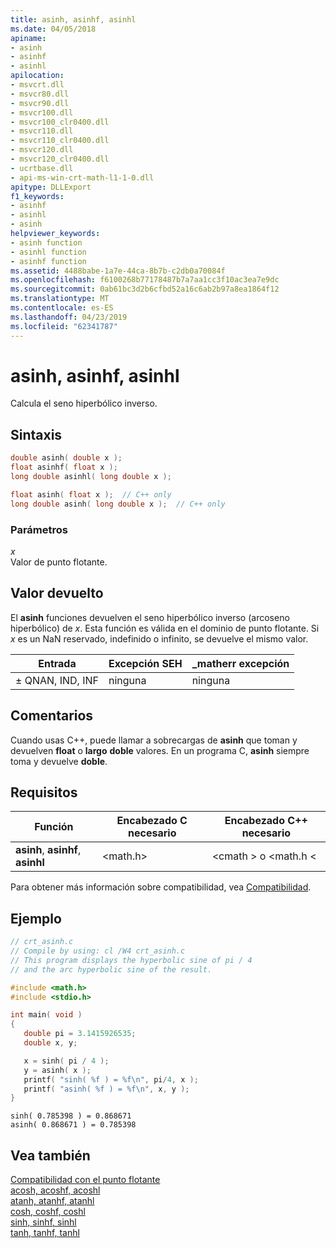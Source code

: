 ```yaml
---
title: asinh, asinhf, asinhl
ms.date: 04/05/2018
apiname:
- asinh
- asinhf
- asinhl
apilocation:
- msvcrt.dll
- msvcr80.dll
- msvcr90.dll
- msvcr100.dll
- msvcr100_clr0400.dll
- msvcr110.dll
- msvcr110_clr0400.dll
- msvcr120.dll
- msvcr120_clr0400.dll
- ucrtbase.dll
- api-ms-win-crt-math-l1-1-0.dll
apitype: DLLExport
f1_keywords:
- asinhf
- asinhl
- asinh
helpviewer_keywords:
- asinh function
- asinhl function
- asinhf function
ms.assetid: 4488babe-1a7e-44ca-8b7b-c2db0a70084f
ms.openlocfilehash: f6100268b77178487b7a7aa1cc3f10ac3ea7e9dc
ms.sourcegitcommit: 0ab61bc3d2b6cfbd52a16c6ab2b97a8ea1864f12
ms.translationtype: MT
ms.contentlocale: es-ES
ms.lasthandoff: 04/23/2019
ms.locfileid: "62341787"
---
```

# <a name="asinh-asinhf-asinhl"></a>asinh, asinhf, asinhl

Calcula el seno hiperbólico inverso.

## <a name="syntax"></a>Sintaxis

```C
double asinh( double x );
float asinhf( float x );
long double asinhl( long double x );
```

```cpp
float asinh( float x );  // C++ only
long double asinh( long double x );  // C++ only
```

### <a name="parameters"></a>Parámetros

*x*<br/>
Valor de punto flotante.

## <a name="return-value"></a>Valor devuelto

El **asinh** funciones devuelven el seno hiperbólico inverso (arcoseno hiperbólico) de *x*. Esta función es válida en el dominio de punto flotante. Si *x* es un NaN reservado, indefinido o infinito, se devuelve el mismo valor.

|Entrada|Excepción SEH|**_matherr** excepción|
|-----------|-------------------|--------------------------|
|± QNAN, IND, INF|ninguna|ninguna|

## <a name="remarks"></a>Comentarios

Cuando usas C++, puede llamar a sobrecargas de **asinh** que toman y devuelven **float** o **largo** **doble** valores. En un programa C, **asinh** siempre toma y devuelve **doble**.

## <a name="requirements"></a>Requisitos

|Función|Encabezado C necesario|Encabezado C++ necesario|
|--------------|--------------|------------------|
|**asinh**, **asinhf**, **asinhl**|\<math.h>|\<cmath > o \<math.h <|

Para obtener más información sobre compatibilidad, vea [Compatibilidad](../../c-runtime-library/compatibility.md).

## <a name="example"></a>Ejemplo

```C
// crt_asinh.c
// Compile by using: cl /W4 crt_asinh.c
// This program displays the hyperbolic sine of pi / 4
// and the arc hyperbolic sine of the result.

#include <math.h>
#include <stdio.h>

int main( void )
{
   double pi = 3.1415926535;
   double x, y;

   x = sinh( pi / 4 );
   y = asinh( x );
   printf( "sinh( %f ) = %f\n", pi/4, x );
   printf( "asinh( %f ) = %f\n", x, y );
}
```

```Output
sinh( 0.785398 ) = 0.868671
asinh( 0.868671 ) = 0.785398
```

## <a name="see-also"></a>Vea también

[Compatibilidad con el punto flotante](../../c-runtime-library/floating-point-support.md)<br/>
[acosh, acoshf, acoshl](acosh-acoshf-acoshl.md)<br/>
[atanh, atanhf, atanhl](atanh-atanhf-atanhl.md)<br/>
[cosh, coshf, coshl](cosh-coshf-coshl.md)<br/>
[sinh, sinhf, sinhl](sinh-sinhf-sinhl.md)<br/>
[tanh, tanhf, tanhl](tanh-tanhf-tanhl.md)<br/>
